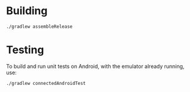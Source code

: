 Building
========

`./gradlew assembleRelease`

Testing
=======

To build and run unit tests on Android, with the emulator already running, use:

`./gradlew connectedAndroidTest`
